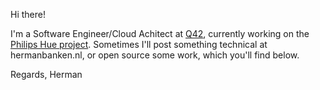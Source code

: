 Hi there!

I'm a Software Engineer/Cloud Achitect at [Q42](https://www.q42.nl/en/about-q42),
currently working on the [Philips Hue project](https://www.q42.nl/en/work/philips-hue1).
Sometimes I'll post something technical at hermanbanken.nl, or open source some work, which you'll find below.

Regards,
Herman
